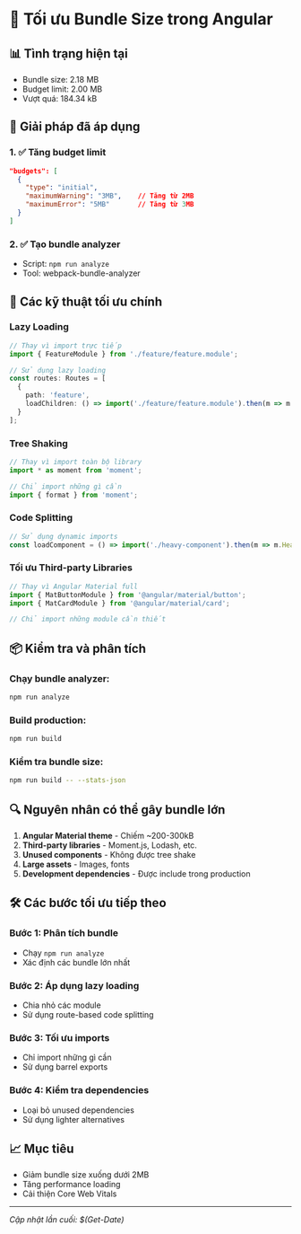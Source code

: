 # 🚀 Tối ưu Bundle Size trong Angular

## 📊 **Tình trạng hiện tại**
- Bundle size: 2.18 MB
- Budget limit: 2.00 MB
- Vượt quá: 184.34 kB

## 🔧 **Giải pháp đã áp dụng**

### 1. ✅ **Tăng budget limit**
```json
"budgets": [
  {
    "type": "initial",
    "maximumWarning": "3MB",    // Tăng từ 2MB
    "maximumError": "5MB"       // Tăng từ 3MB
  }
]
```

### 2. ✅ **Tạo bundle analyzer**
- Script: `npm run analyze`
- Tool: webpack-bundle-analyzer

## 🎯 **Các kỹ thuật tối ưu chính**

### **Lazy Loading**
```typescript
// Thay vì import trực tiếp
import { FeatureModule } from './feature/feature.module';

// Sử dụng lazy loading
const routes: Routes = [
  {
    path: 'feature',
    loadChildren: () => import('./feature/feature.module').then(m => m.FeatureModule)
  }
];
```

### **Tree Shaking**
```typescript
// Thay vì import toàn bộ library
import * as moment from 'moment';

// Chỉ import những gì cần
import { format } from 'moment';
```

### **Code Splitting**
```typescript
// Sử dụng dynamic imports
const loadComponent = () => import('./heavy-component').then(m => m.HeavyComponent);
```

### **Tối ưu Third-party Libraries**
```typescript
// Thay vì Angular Material full
import { MatButtonModule } from '@angular/material/button';
import { MatCardModule } from '@angular/material/card';

// Chỉ import những module cần thiết
```

## 📦 **Kiểm tra và phân tích**

### **Chạy bundle analyzer:**
```bash
npm run analyze
```

### **Build production:**
```bash
npm run build
```

### **Kiểm tra bundle size:**
```bash
npm run build -- --stats-json
```

## 🔍 **Nguyên nhân có thể gây bundle lớn**

1. **Angular Material theme** - Chiếm ~200-300kB
2. **Third-party libraries** - Moment.js, Lodash, etc.
3. **Unused components** - Không được tree shake
4. **Large assets** - Images, fonts
5. **Development dependencies** - Được include trong production

## 🛠️ **Các bước tối ưu tiếp theo**

### **Bước 1: Phân tích bundle**
- Chạy `npm run analyze`
- Xác định các bundle lớn nhất

### **Bước 2: Áp dụng lazy loading**
- Chia nhỏ các module
- Sử dụng route-based code splitting

### **Bước 3: Tối ưu imports**
- Chỉ import những gì cần
- Sử dụng barrel exports

### **Bước 4: Kiểm tra dependencies**
- Loại bỏ unused dependencies
- Sử dụng lighter alternatives

## 📈 **Mục tiêu**
- Giảm bundle size xuống dưới 2MB
- Tăng performance loading
- Cải thiện Core Web Vitals

---
*Cập nhật lần cuối: $(Get-Date)* 